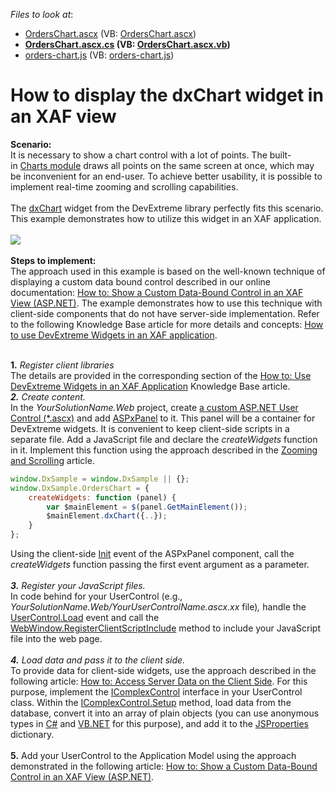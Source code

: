 <!-- default file list -->
*Files to look at*:

* [OrdersChart.ascx](./CS/DxSample.Web/OrdersChart.ascx) (VB: [OrdersChart.ascx](./VB/DxSample.Web/OrdersChart.ascx))
* **[OrdersChart.ascx.cs](./CS/DxSample.Web/OrdersChart.ascx.cs) (VB: [OrdersChart.ascx.vb](./VB/DxSample.Web/OrdersChart.ascx.vb))**
* [orders-chart.js](./CS/DxSample.Web/Scripts/Controls/orders-chart.js) (VB: [orders-chart.js](./VB/DxSample.Web/Scripts/Controls/orders-chart.js))
<!-- default file list end -->
# How to display the dxChart widget in an XAF view


<p><strong>Scenario:</strong><br>It is necessary to show a chart control with a lot of points. The built-in <a href="https://documentation.devexpress.com/#eXpressAppFramework/CustomDocument113302">Charts module</a> draws all points on the same screen at once, which may be inconvenient for an end-user. To achieve better usability, it is possible to implement real-time zooming and scrolling capabilities.<br><br>The <a href="http://js.devexpress.com/Documentation/ApiReference/Data_Visualization_Widgets/dxChart/">dxChart</a> widget from the DevExtreme library perfectly fits this scenario. This example demonstrates how to utilize this widget in an XAF application.<br><br><img src="https://raw.githubusercontent.com/DevExpress-Examples/how-to-display-the-dxchart-widget-in-an-xaf-view-t381904/16.1.4+/media/8c96f11b-1ea3-11e6-80bf-00155d62480c.png"><br><br><strong>Steps to implement</strong><strong>:<br></strong>The approach used in this example is based on the well-known technique of displaying a custom data bound control described in our online documentation: <a href="https://documentation.devexpress.com/#eXpressAppFramework/CustomDocument114160">How to: Show a Custom Data-Bound Control in an XAF View (ASP.NET)</a>. The example demonstrates how to use this technique with client-side components that do not have server-side implementation. Refer to the following Knowledge Base article for more details and concepts: <a href="https://www.devexpress.com/Support/Center/p/T380965">How to use DevExtreme Widgets in an XAF application</a>.<strong><br></strong></p>
<p><br><strong>1.</strong> <em>Register client libraries </em><br>The details are provided in the corresponding section of the <a href="https://www.devexpress.com/Support/Center/p/T380965">How to: Use DevExtreme Widgets in an XAF Application</a> Knowledge Base article.<em><br><strong>2.</strong> Create content. <br></em>In the <em>YourSolutionName.Web</em> project, create <a href="https://msdn.microsoft.com/en-us/library/26db8ysc%28v=vs.85%29.aspx">a custom ASP.NET User Control (*.ascx)</a> and add <a href="https://documentation.devexpress.com/#AspNet/clsDevExpressWebASPxPaneltopic">ASPxPanel</a> to it. This panel will be a container for DevExtreme widgets. It is convenient to keep client-side scripts in a separate file. Add a JavaScript file and declare the <em>createWidgets </em>function in it. Implement this function using the approach described in the <a href="http://js.devexpress.com/Documentation/Guide/Data_Visualization/Charts/End-User_Interaction/#Zooming_and_Scrolling">Zooming and Scrolling</a> article.</p>


```js
window.DxSample = window.DxSample || {};
window.DxSample.OrdersChart = {
    createWidgets: function (panel) {
        var $mainElement = $(panel.GetMainElement());
		$mainElement.dxChart({..});
    }
};
```


<p>Using the client-side <a href="https://documentation.devexpress.com/#AspNet/DevExpressWebScriptsASPxClientControl_Inittopic">Init</a> event of the ASPxPanel component, call the <em>createWidgets </em>function passing the first event argument as a parameter. <br><br><em><strong>3.</strong> Register your JavaScript files. <br></em>In code behind for your UserControl (e.g., <em>YourSolutionName.Web/YourUserControlName.ascx.xx</em> file)<em>, </em>handle the <a href="https://msdn.microsoft.com/en-us/library/system.web.ui.control.load%28v=vs.100%29.aspx">UserControl.Load</a> event and call the <a href="https://documentation.devexpress.com/#eXpressAppFramework/DevExpressExpressAppWebWebWindow_RegisterClientScriptIncludetopic">WebWindow.RegisterClientScriptInclude</a> method to include your JavaScript file into the web page.<br><em><br><strong>4.</strong> Load data and pass it to the client side. <br></em>To provide data for client-side widgets, use the approach described in the following article: <a href="https://documentation.devexpress.com/#AspNet/CustomDocument11816">How to: Access Server Data on the Client Side</a>. For this purpose, implement the <a href="https://documentation.devexpress.com/#eXpressAppFramework/clsDevExpressExpressAppEditorsIComplexControltopic">IComplexControl</a> interface in your UserControl class. Within the <a href="https://documentation.devexpress.com/#eXpressAppFramework/DevExpressExpressAppEditorsIComplexControl_Setuptopic">IComplexControl.Setup</a> method, load data from the database, convert it into an array of plain objects (you can use anonymous types in <a href="https://msdn.microsoft.com/en-us/library/bb397696.aspx">C#</a> and <a href="https://msdn.microsoft.com/en-us/library/bb384767.aspx">VB.NET</a> for this purpose), and add it to the <a href="https://documentation.devexpress.com/#AspNet/DevExpressWebASPxPanelBase_JSPropertiestopic">JSProperties</a> dictionary.<br><br><strong>5.</strong> Add your UserControl to the Application Model using the approach demonstrated in the following article: <a href="https://documentation.devexpress.com/#eXpressAppFramework/CustomDocument114160">How to: Show a Custom Data-Bound Control in an XAF View (ASP.NET)</a>.</p>

<br/>


